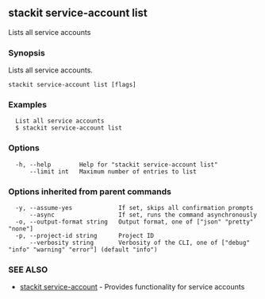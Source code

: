 ## stackit service-account list

Lists all service accounts

### Synopsis

Lists all service accounts.

```
stackit service-account list [flags]
```

### Examples

```
  List all service accounts
  $ stackit service-account list
```

### Options

```
  -h, --help        Help for "stackit service-account list"
      --limit int   Maximum number of entries to list
```

### Options inherited from parent commands

```
  -y, --assume-yes             If set, skips all confirmation prompts
      --async                  If set, runs the command asynchronously
  -o, --output-format string   Output format, one of ["json" "pretty" "none"]
  -p, --project-id string      Project ID
      --verbosity string       Verbosity of the CLI, one of ["debug" "info" "warning" "error"] (default "info")
```

### SEE ALSO

* [stackit service-account](./stackit_service-account.md)	 - Provides functionality for service accounts

